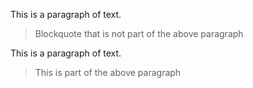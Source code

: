 This is a paragraph
of text.

> Blockquote that is
not part of the above paragraph

This is a paragraph
of text.
> This is part of the 
above paragraph
